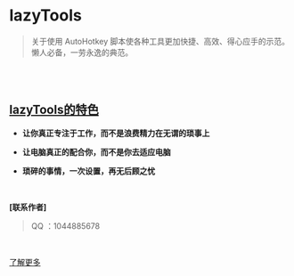 # **lazyTools**
> 关于使用 AutoHotkey 脚本使各种工具更加快捷、高效、得心应手的示范。懒人必备，一劳永逸的典范。

<br>
<br>

## [lazyTools的特色](https://xiazuomo.github.io/lazyTools)

- **让你真正专注于工作，而不是浪费精力在无谓的琐事上**

- **让电脑真正的配合你，而不是你去适应电脑**

- **琐碎的事情，一次设置，再无后顾之忧**
<br>

**[联系作者]**
> QQ ：1044885678
<br>

[了解更多](https://xiazuomo.github.io/lazyTools)
